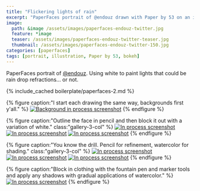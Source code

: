 ```yaml
---
title: "Flickering lights of rain"
excerpt: "PaperFaces portrait of @endouz drawn with Paper by 53 on an iPad."
image: 
  path: &image /assets/images/paperfaces-endouz-twitter.jpg 
  feature: *image
  teaser: /assets/images/paperfaces-endouz-twitter-teaser.jpg
  thumbnail: /assets/images/paperfaces-endouz-twitter-150.jpg
categories: [paperfaces]
tags: [portrait, illustration, Paper by 53, bokeh]
---
```


PaperFaces portrait of [@endouz](https://twitter.com/endouz). Using white to paint lights that could be rain drop refractions… or not.

{% include_cached boilerplate/paperfaces-2.md %}

{% figure caption:"I start each drawing the same way, backgrounds first y'all." %}
[![Background in process screenshot](/assets/images/paperfaces-endouz-process-1-600.jpg)](/assets/images/paperfaces-endouz-process-1-lg.jpg)
{% endfigure %}

{% figure caption:"Outline the face in pencil and then block it out with a variation of white." class:"gallery-3-col" %}
[![In process screenshot](/assets/images/paperfaces-endouz-process-2-600.jpg)](/assets/images/paperfaces-endouz-process-2-lg.jpg)
[![In process screenshot](/assets/images/paperfaces-endouz-process-3-600.jpg)](/assets/images/paperfaces-endouz-process-3-lg.jpg)
[![In process screenshot](/assets/images/paperfaces-endouz-process-4-600.jpg)](/assets/images/paperfaces-endouz-process-4-lg.jpg)
{% endfigure %}

{% figure caption:"You know the drill. Pencil for refinement, watercolor for shading." class:"gallery-3-col" %}
[![In process screenshot](/assets/images/paperfaces-endouz-process-5-600.jpg)](/assets/images/paperfaces-endouz-process-5-lg.jpg)
[![In process screenshot](/assets/images/paperfaces-endouz-process-6-600.jpg)](/assets/images/paperfaces-endouz-process-6-lg.jpg)
[![In process screenshot](/assets/images/paperfaces-endouz-process-7-600.jpg)](/assets/images/paperfaces-endouz-process-7-lg.jpg)
{% endfigure %}

{% figure caption:"Block in clothing with the fountain pen and marker tools and apply any shadows with gradual applications of watercolor." %}
[![In process screenshot](/assets/images/paperfaces-endouz-process-8-600.jpg)](/assets/images/paperfaces-endouz-process-8-lg.jpg)
{% endfigure %}
